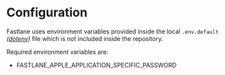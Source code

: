 # Configuration 

Fastlane uses environment variables provided inside the local `.env.default` _([dotenv](https://docs.fastlane.tools/best-practices/keys/#dotenv))_ file which is not included inside the repository.

Required environment variables are:
* FASTLANE_APPLE_APPLICATION_SPECIFIC_PASSWORD
